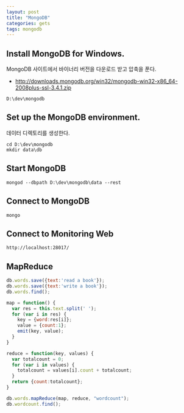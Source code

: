 ```yaml
---
layout: post
title: "MongoDB"
categories: gets
tags: mongodb 
---
```


Install MongoDB for Windows. 
----------------------------

MongoDB 사이트에서 바이너리 버전을 다운로드 받고 압축을 푼다.
* http://downloads.mongodb.org/win32/mongodb-win32-x86_64-2008plus-ssl-3.4.1.zip


```
D:\dev\mongodb
```

Set up the MongoDB environment.
------------------------------

데이터 디렉토리를 생성한다.

```
cd D:\dev\mongodb
mkdir data\db
```

Start MongoDB
-------------

```
mongod --dbpath D:\dev\mongodb\data --rest
```

Connect to MongoDB
------------------

```
mongo
```

Connect to Monitoring Web 
-------------------------

```
http://localhost:28017/
```

MapReduce
---------

```javascript
db.words.save({text:'read a book'});
db.words.save({text:'write a book'});
db.words.find();

map = function() { 
  var res = this.text.split(' '); 
  for (var i in res) { 
    key = {word:res[i]}; 
    value = {count:1}; 
    emit(key, value); 
  } 
}

reduce = function(key, values) { 
  var totalcount = 0; 
  for (var i in values) { 
    totalcount = values[i].count + totalcount; 
  } 
  return {count:totalcount}; 
}

db.words.mapReduce(map, reduce, "wordcount");
db.wordcount.find();
```
  
